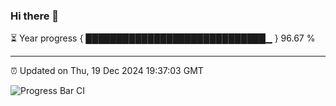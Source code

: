 ### Hi there 👋

⏳ Year progress { █████████████████████████████▁ } 96.67 %

---

⏰ Updated on Thu, 19 Dec 2024 19:37:03 GMT

![Progress Bar CI](https://github.com/IshwaranRudhara/GIT-ACTION/workflows/Progress%20Bar%20CI/badge.svg)
